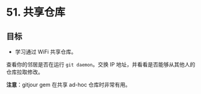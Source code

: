 # 51. 共享仓库

## 目标

- 学习通过 WiFi 共享仓库。

查看你的邻居是否在运行 `git daemon`。交换 IP
地址，并看看是否能够从其他人的仓库拉取修改。

**注意**：gitjour gem 在共享 ad-hoc 仓库时非常有用。
